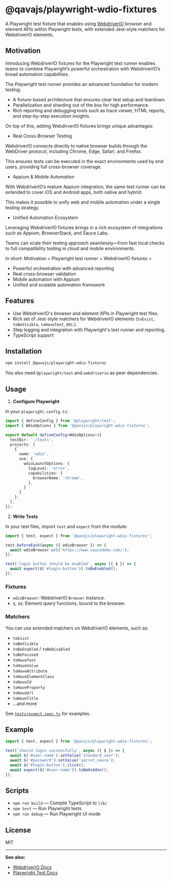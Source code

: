 # @qavajs/playwright-wdio-fixtures

A Playwright test fixture that enables using [WebdriverIO](https://webdriver.io/) browser and element APIs within Playwright tests, with extended Jest-style matchers for WebdriverIO elements.

## Motivation

Introducing WebdriverIO fixtures for the Playwright test runner enables teams to combine Playwright’s powerful orchestration with WebdriverIO’s broad automation capabilities.

The Playwright test runner provides an advanced foundation for modern testing:
- A fixture-based architecture that ensures clear test setup and teardown.
- Parallelization and sharding out of the box for high performance.
- Rich reporting and debugging tools such as trace viewer, HTML reports, and step-by-step execution insights.

On top of this, adding WebdriverIO fixtures brings unique advantages:
- Real Cross-Browser Testing

WebdriverIO connects directly to native browser builds through the WebDriver protocol, including Chrome, Edge, Safari, and Firefox.

This ensures tests can be executed in the exact environments used by end users, providing full cross-browser coverage.

- Appium & Mobile Automation

With WebdriverIO’s mature Appium integration, the same test runner can be extended to cover iOS and Android apps, both native and hybrid.

This makes it possible to unify web and mobile automation under a single testing strategy.

- Unified Automation Ecosystem

Leveraging WebdriverIO fixtures brings in a rich ecosystem of integrations such as Appium, BrowserStack, and Sauce Labs.

Teams can scale their testing approach seamlessly—from fast local checks to full compatibility testing in cloud and mobile environments.

In short:
Motivation = Playwright test runner + WebdriverIO fixtures =

- Powerful orchestration with advanced reporting
- Real cross-browser validation
- Mobile automation with Appium
- Unified and scalable automation framework

## Features

- Use WebdriverIO's browser and element APIs in Playwright test files.
- Rich set of Jest-style matchers for WebdriverIO elements (`toExist`, `toBeVisible`, `toHaveText`, etc.).
- Step logging and integration with Playwright's test runner and reporting.
- TypeScript support

## Installation

```sh
npm install @qavajs/playwright-wdio-fixtures
```

You also need `@playwright/test` and `webdriverio` as peer dependencies.

## Usage

1. **Configure Playwright**

In your `playwright.config.ts`:

```ts
import { defineConfig } from '@playwright/test';
import { WdioOptions } from '@qavajs/playwright-wdio-fixtures';

export default defineConfig<WdioOptions>({
  testDir: './tests',
  projects: [
    {
      name: 'wdio',
      use: {
        wdioLaunchOptions: {
          logLevel: 'error',
          capabilities: {
            browserName: 'chrome',
          },
        }
      }
    },
  ],
});
```

2. **Write Tests**

In your test files, import `test` and `expect` from the module:

```ts
import { test, expect } from '@qavajs/playwright-wdio-fixtures';

test.beforeEach(async ({ wdioBrowser }) => {
  await wdioBrowser.url('https://www.saucedemo.com/');
});

test('login button should be enabled', async ({ $ }) => {
  await expect($('#login-button')).toBeEnabled();
});
```

### Fixtures

- `wdioBrowser`: WebdriverIO `Browser` instance.
- `$`, `$$`: Element query functions, bound to the browser.

### Matchers

You can use extended matchers on WebdriverIO elements, such as:

- `toExist`
- `toBeVisible`
- `toBeEnabled` / `toBeDisabled`
- `toBeFocused`
- `toHaveText`
- `toHaveValue`
- `toHaveAttribute`
- `toHaveElementClass`
- `toHaveId`
- `toHaveProperty`
- `toHaveUrl`
- `toHaveTitle`
- ...and more

See [`tests/expect.spec.ts`](tests/expect.spec.ts) for examples.

## Example

```ts
import { test, expect } from '@qavajs/playwright-wdio-fixtures';

test('should login successfully', async ({ $ }) => {
  await $('#user-name').setValue('standard_user');
  await $('#password').setValue('secret_sauce');
  await $('#login-button').click();
  await expect($('#user-name')).toBeHidden();
});
```

## Scripts

- `npm run build` — Compile TypeScript to `lib/`
- `npm test` — Run Playwright tests
- `npm run debug` — Run Playwright UI mode

## License

MIT

---

**See also:**  
- [WebdriverIO Docs](https://webdriver.io/docs/api.html)  
- [Playwright Test Docs](https://playwright.dev/docs/test-intro)